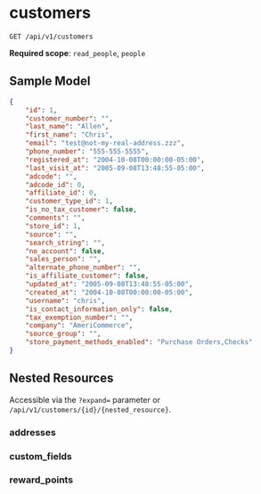 customers
=========

```shell
GET /api/v1/customers
```

**Required scope**: `read_people`, `people`

Sample Model
------------

```json
{
	"id": 1,
	"customer_number": "",
	"last_name": "Allen",
	"first_name": "Chris",
	"email": "test@not-my-real-address.zzz",
	"phone_number": "555-555-5555",
	"registered_at": "2004-10-08T00:00:00-05:00",
	"last_visit_at": "2005-09-08T13:48:55-05:00",
	"adcode": "",
	"adcode_id": 0,
	"affiliate_id": 0,
	"customer_type_id": 1,
	"is_no_tax_customer": false,
	"comments": "",
	"store_id": 1,
	"source": "",
	"search_string": "",
	"no_account": false,
	"sales_person": "",
	"alternate_phone_number": "",
	"is_affiliate_customer": false,
	"updated_at": "2005-09-08T13:48:55-05:00",
	"created_at": "2004-10-08T00:00:00-05:00",
	"username": "chris",
	"is_contact_information_only": false,
	"tax_exemption_number": "",
	"company": "AmeriCommerce",
	"source_group": "",
    "store_payment_methods_enabled": "Purchase Orders,Checks"
}
```

Nested Resources
----------------

Accessible via the `?expand=` parameter or `/api/v1/customers/{id}/{nested_resource}`.

### addresses

### custom_fields

### reward_points
